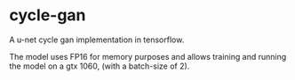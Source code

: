 # cycle-gan
A u-net cycle gan implementation in tensorflow.

The model uses FP16 for memory purposes and allows training and running the model on a gtx 1060, (with a batch-size of 2).
